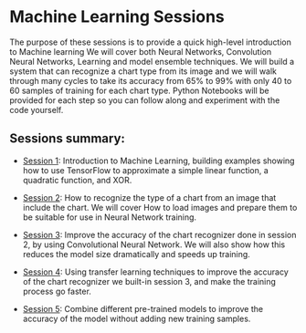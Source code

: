 # Machine Learning Sessions

The purpose of these sessions is to provide a quick high-level introduction to Machine learning We will cover both Neural Networks, Convolution Neural Networks, Learning and model ensemble techniques. We will build a system that can recognize a chart type from its image and we will walk through many cycles to take its accuracy from 65% to 99% with only 40 to 60 samples of training for each chart type. Python Notebooks will be provided for each step so you can follow along and experiment with the code yourself.

## Sessions summary:

* [Session 1](https://github.com/mohmiim/MLIntroduction/tree/master/session-1/README.md "Session 1"): 
   Introduction to Machine Learning, building examples showing how to use TensorFlow to approximate a simple linear function, a quadratic function, and XOR.

* [Session 2](https://github.com/mohmiim/MLIntroduction/tree/master/session-2/README.md "Session 2"): 
   How to recognize the type of a chart from an image that include the chart. We will cover How to load images and prepare them to be suitable for use in Neural Network training.
   
* [Session 3](https://github.com/mohmiim/MLIntroduction/blob/master/session-3/README.md "Session 3"):
   Improve the accuracy of the chart recognizer done in session 2, by using Convolutional Neural Network. We will also show how this reduces the model size dramatically and speeds up training.
   
* [Session 4](https://github.com/mohmiim/MLIntroduction/blob/master/session-4 "Session 4"):
   Using transfer learning techniques to improve the accuracy of the chart recognizer we built-in session 3, and make the training process go faster.
   
* [Session 5](https://github.com/mohmiim/MLIntroduction/blob/master/session-5 "Session 5"):
   Combine different pre-trained models to improve the accuracy of the model without adding new training samples.
